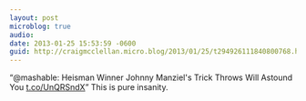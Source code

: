 ```yaml
---
layout: post
microblog: true
audio: 
date: 2013-01-25 15:53:59 -0600
guid: http://craigmcclellan.micro.blog/2013/01/25/t294926111840800768.html
---
```

“@mashable: Heisman Winner Johnny Manziel's Trick Throws Will Astound You [t.co/UnQRSndX](http://t.co/UnQRSndX)” This is pure insanity.
